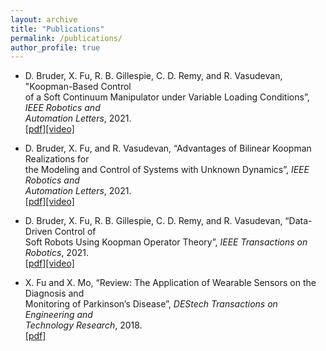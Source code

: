 ```yaml
---
layout: archive
title: "Publications"
permalink: /publications/
author_profile: true
---
```


<!-- {% if author.googlescholar %}
  You can also find my articles on <u><a href="{{author.googlescholar}}">my Google Scholar profile</a>.</u>
{% endif %}

{% include base_path %}

{% for post in site.publications reversed %}
  {% include archive-single.html %}
{% endfor %} -->



* D. Bruder, X. Fu, R. B. Gillespie, C. D. Remy, and R. Vasudevan, "Koopman-Based Control <br> of a Soft Continuum Manipulator under Variable Loading Conditions”, _IEEE Robotics and <br>Automation Letters_, 2021.
<br>[[pdf]](https://ieeexplore.ieee.org/document/9477047)[[video]](https://www.youtube.com/watch?v=g2yRUoPK40c)

* D. Bruder, X. Fu, and R. Vasudevan, “Advantages of Bilinear Koopman Realizations for <br> the Modeling and Control of Systems with Unknown Dynamics”, _IEEE Robotics and <br> Automation Letters_, 2021.
<br>[[pdf]](https://ieeexplore.ieee.org/abstract/document/9384174)[[video]](https://www.youtube.com/watch?v=F-vJoBbAdJE)

* D. Bruder, X. Fu, R. B. Gillespie, C. D. Remy, and R. Vasudevan, “Data-Driven Control of <br> Soft Robots Using Koopman Operator Theory”, _IEEE Transactions on Robotics_, 2021.
<br>[[pdf]](https://ieeexplore.ieee.org/abstract/document/9277915)[[video]](https://www.youtube.com/watch?v=1-XSDGHKous&t=27s)

* X. Fu and X. Mo, “Review: The Application of Wearable Sensors on the Diagnosis and <br> Monitoring of Parkinson’s Disease”, _DEStech Transactions on Engineering and <br> Technology Research_, 2018.
<br>[[pdf]](https://www.researchgate.net/publication/327924984_Review_The_Application_of_Wearable_Sensors_on_the_Diagnosis_and_Monitoring_of_Parkinson's_Disease)
